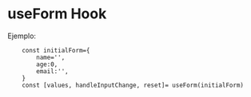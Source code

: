 # useForm Hook

Ejemplo:
```
    const initialForm={
        name='',
        age:0,
        email:'',
    }
    const [values, handleInputChange, reset]= useForm(initialForm)
```
